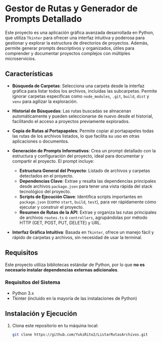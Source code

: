 # Gestor de Rutas y Generador de Prompts Detallado

Este proyecto es una aplicación gráfica avanzada desarrollada en Python, que utiliza `Tkinter` para ofrecer una interfaz intuitiva y poderosa para gestionar y explorar la estructura de directorios de proyectos. Además, permite generar prompts descriptivos y organizados, útiles para comprender y documentar proyectos complejos con múltiples microservicios.

## Características

- **Búsqueda de Carpetas**: Selecciona una carpeta desde la interfaz gráfica para listar todos los archivos, incluidas las subcarpetas. Permite ignorar carpetas específicas como `node_modules`, `.git`, `build`, `dist` y `venv` para agilizar la exploración.
- **Historial de Búsquedas**: Las rutas buscadas se almacenan automáticamente y pueden seleccionarse de nuevo desde el historial, facilitando el acceso a proyectos previamente explorados.
- **Copia de Rutas al Portapapeles**: Permite copiar al portapapeles todas las rutas de los archivos listados, lo que facilita su uso en otras aplicaciones o documentos.
- **Generación de Prompts Informativos**: Crea un prompt detallado con la estructura y configuración del proyecto, ideal para documentar y compartir el proyecto. El prompt incluye:
  - **Estructura General del Proyecto**: Listado de archivos y carpetas detectados en el proyecto.
  - **Dependencias Clave**: Extrae y resalta las dependencias principales desde archivos `package.json` para tener una vista rápida del stack tecnológico del proyecto.
  - **Scripts de Ejecución Clave**: Identifica scripts importantes en `package.json` (como `start`, `build`, `test`), para ver rápidamente cómo ejecutar y construir el proyecto.
  - **Resumen de Rutas de la API**: Extrae y organiza las rutas principales de archivos `routes.ts` o `controllers`, agrupándolas por método HTTP (GET, POST, PUT, DELETE) y URL.

- **Interfaz Gráfica Intuitiva**: Basada en `Tkinter`, ofrece un manejo fácil y rápido de carpetas y archivos, sin necesidad de usar la terminal.

## Requisitos

Este proyecto utiliza bibliotecas estándar de Python, por lo que **no es necesario instalar dependencias externas adicionales**.

### Requisitos del Sistema

- Python 3.x
- Tkinter (incluido en la mayoría de las instalaciones de Python)

## Instalación y Ejecución

1. Clona este repositorio en tu máquina local:

   ```bash
   git clone https://github.com/YukiRito2/ListarRutasArchivos.git
